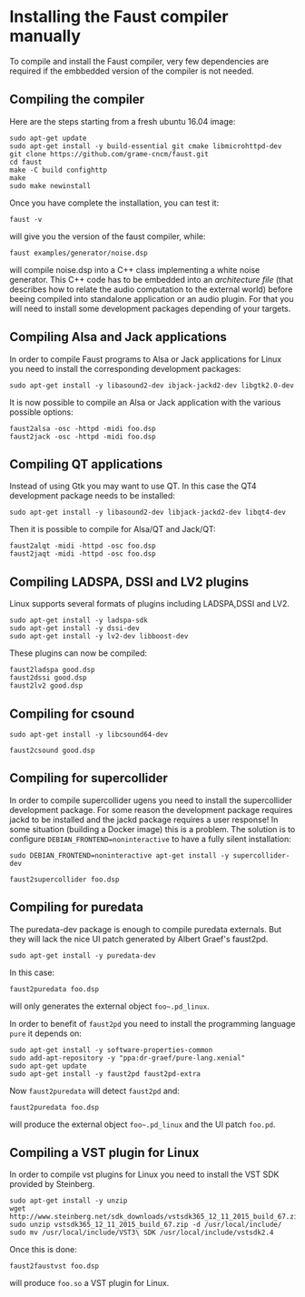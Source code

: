
# Installing the Faust compiler manually

To compile and install the Faust compiler, very few dependencies are required if the embbedded version of the compiler is not needed. 

## Compiling the compiler
Here are the steps starting from a fresh ubuntu 16.04 image:

    sudo apt-get update
    sudo apt-get install -y build-essential git cmake libmicrohttpd-dev
    git clone https://github.com/grame-cncm/faust.git
    cd faust
    make -C build confighttp
    make
    sudo make newinstall

Once you have complete the installation, you can test it:

    faust -v

will give you the version of the faust compiler, while:

    faust examples/generator/noise.dsp

will compile noise.dsp into a C++ class implementing a white noise generator. This C++ code has to be embedded into an _architecture file_ (that describes how to relate the audio computation to the external world) before beeing compiled into standalone application or an audio plugin. For that you will need to install some development packages depending of your targets.

## Compiling Alsa and Jack applications
In order to compile Faust programs to Alsa or Jack applications for Linux you need to install the corresponding development packages:

    sudo apt-get install -y libasound2-dev ibjack-jackd2-dev libgtk2.0-dev

It is now possible to compile an Alsa or Jack application with the various possible options:

    faust2alsa -osc -httpd -midi foo.dsp
    faust2jack -osc -httpd -midi foo.dsp

## Compiling QT applications
Instead of using Gtk you may want to use QT. In this case the QT4 development package needs to be installed:

    sudo apt-get install -y libasound2-dev libjack-jackd2-dev libqt4-dev 

Then it is possible to compile for Alsa/QT and Jack/QT:

    faust2alqt -midi -httpd -osc foo.dsp
    faust2jaqt -midi -httpd -osc foo.dsp

## Compiling LADSPA, DSSI and LV2 plugins
Linux supports several formats of plugins including LADSPA,DSSI and LV2.

    sudo apt-get install -y ladspa-sdk
    sudo apt-get install -y dssi-dev
    sudo apt-get install -y lv2-dev libboost-dev

These plugins can now be compiled:

    faust2ladspa good.dsp
    faust2dssi good.dsp
    faust2lv2 good.dsp

## Compiling for csound

    sudo apt-get install -y libcsound64-dev

    faust2csound good.dsp

## Compiling for supercollider 
In order to compile supercollider ugens you need to install the supercollider development package. For some reason the development package requires jackd to be installed and the jackd package requires a user response! In some situation (building a Docker image) this is a problem. The solution is to configure `DEBIAN_FRONTEND=noninteractive` to have a fully silent installation:

    sudo DEBIAN_FRONTEND=noninteractive apt-get install -y supercollider-dev

    faust2supercollider foo.dsp

## Compiling for puredata
The puredata-dev package is enough to compile puredata externals. But they will lack the nice UI patch generated by Albert Graef's faust2pd. 

    sudo apt-get install -y puredata-dev

In this case:

    faust2puredata foo.dsp

will only generates the external object `foo~.pd_linux`. 

In order to benefit of `faust2pd` you need to install the programming language `pure` it depends on:

    sudo apt-get install -y software-properties-common
    sudo add-apt-repository -y "ppa:dr-graef/pure-lang.xenial"
    sudo apt-get update
    sudo apt-get install -y faust2pd faust2pd-extra

Now `faust2puredata` will detect `faust2pd` and:

    faust2puredata foo.dsp
   
will produce the external object `foo~.pd_linux` and the UI patch `foo.pd`. 

## Compiling a VST plugin for Linux
In order to compile vst plugins for Linux you need to install the VST SDK provided by Steinberg. 

    sudo apt-get install -y unzip
    wget http://www.steinberg.net/sdk_downloads/vstsdk365_12_11_2015_build_67.zip
    sudo unzip vstsdk365_12_11_2015_build_67.zip -d /usr/local/include/
    sudo mv /usr/local/include/VST3\ SDK /usr/local/include/vstsdk2.4

Once this is done:

    faust2faustvst foo.dsp

will produce `foo.so` a VST plugin for Linux.



